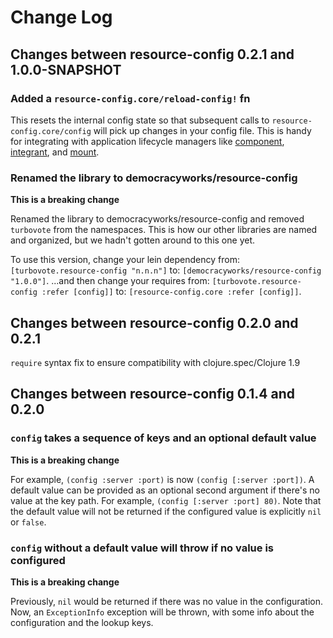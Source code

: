 # Change Log

## Changes between resource-config 0.2.1 and 1.0.0-SNAPSHOT

### Added a `resource-config.core/reload-config!` fn

This resets the internal config state so that subsequent calls to
`resource-config.core/config` will pick up changes in your config file. This is
handy for integrating with application lifecycle managers like
[component](https://github.com/stuartsierra/component),
[integrant](https://github.com/weavejester/integrant),
and [mount](https://github.com/tolitius/mount).

### Renamed the library to democracyworks/resource-config

**This is a breaking change**

Renamed the library to democracyworks/resource-config and removed
`turbovote` from the namespaces. This is how our other libraries
are named and organized, but we hadn't gotten around to this one yet.

To use this version, change your lein dependency from:
`[turbovote.resource-config "n.n.n"]` to:
`[democracyworks/resource-config "1.0.0"]`.
...and then change your requires from:
`[turbovote.resource-config :refer [config]]` to:
`[resource-config.core :refer [config]]`.

## Changes between resource-config 0.2.0 and 0.2.1

`require` syntax fix to ensure compatibility with clojure.spec/Clojure 1.9

## Changes between resource-config 0.1.4 and 0.2.0

### `config` takes a sequence of keys and an optional default value

**This is a breaking change**

For example, `(config :server :port)` is now
`(config [:server :port])`. A default value can be provided as an
optional second argument if there's no value at the key path. For
example, `(config [:server :port] 80)`. Note that the default value
will not be returned if the configured value is explicitly `nil` or
`false`.

### `config` without a default value will throw if no value is configured

**This is a breaking change**

Previously, `nil` would be returned if there was no value in the
configuration. Now, an `ExceptionInfo` exception will be thrown, with
some info about the configuration and the lookup keys.
